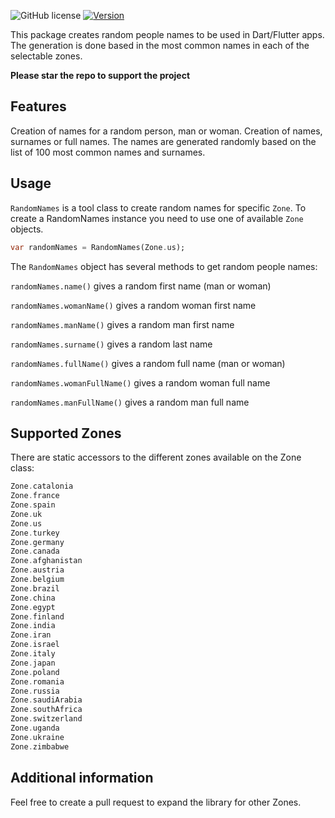 <!-- 
This README describes the package. If you publish this package to pub.dev,
this README's contents appear on the landing page for your package.

For information about how to write a good package README, see the guide for
[writing package pages](https://dart.dev/guides/libraries/writing-package-pages). 

For general information about developing packages, see the Dart guide for
[creating packages](https://dart.dev/guides/libraries/create-library-packages)
and the Flutter guide for
[developing packages and plugins](https://flutter.dev/developing-packages). 
-->

![GitHub license](https://img.shields.io/badge/license-MIT-blue.svg?style=flat)
[![Version](https://img.shields.io/pub/v/random_name_generator.svg)](https://pub.dev/packages/random_name_generator)

This package creates random people names to be used in Dart/Flutter apps. The generation is done
based in the most common names in each of the selectable zones.

**Please star the repo to support the project**

## Features

Creation of names for a random person, man or woman. Creation of names, surnames or full names.
The names are generated randomly based on the list of 100 most common names and surnames.

## Usage

`RandomNames` is a tool class to create random names for specific `Zone`. To create a RandomNames
instance you need to use one of available `Zone` objects.

```dart
var randomNames = RandomNames(Zone.us);
```

The `RandomNames` object has several methods to get random people names:

`randomNames.name()` gives a random first name (man or woman)

`randomNames.womanName()` gives a random woman first name

`randomNames.manName()` gives a random man first name

`randomNames.surname()` gives a random last name

`randomNames.fullName()` gives a random full name (man or woman)

`randomNames.womanFullName()` gives a random woman full name

`randomNames.manFullName()` gives a random man full name

## Supported Zones

There are static accessors to the different zones available on the Zone class: 

```dart
Zone.catalonia
Zone.france
Zone.spain
Zone.uk
Zone.us
Zone.turkey
Zone.germany
Zone.canada
Zone.afghanistan
Zone.austria
Zone.belgium
Zone.brazil
Zone.china
Zone.egypt
Zone.finland
Zone.india
Zone.iran
Zone.israel
Zone.italy
Zone.japan
Zone.poland
Zone.romania
Zone.russia
Zone.saudiArabia
Zone.southAfrica
Zone.switzerland
Zone.uganda
Zone.ukraine
Zone.zimbabwe
```

## Additional information

Feel free to create a pull request to expand the library for other Zones.